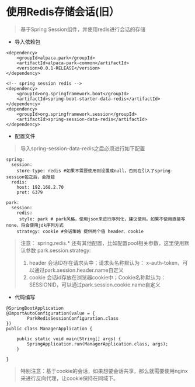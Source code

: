 # 使用Redis存储会话(旧）

> 基于Spring Session组件，并使用redis进行会话的存储

* 导入依赖包

```
<dependency>
    <groupId>alpaca.park</groupId>
    <artifactId>alpaca-park-common</artifactId>
    <version>0.0.1-RELEASE</version>
</dependency>

<!-- spring session redis -->
<dependency>
    <groupId>org.springframework.boot</groupId>
    <artifactId>spring-boot-starter-data-redis</artifactId>
</dependency>
<dependency>
    <groupId>org.springframework.session</groupId>
    <artifactId>spring-session-data-redis</artifactId>
</dependency>
```

* 配置文件

> 导入spring-session-data-redis之后必须进行如下配置

```
spring:
  session:
    store-type: redis #如果不需要使用则设置成null，否则在引入了spring-session包之后，会报错
  redis:
    host: 192.168.2.70
    prot: 6379

park:
  session:
    redis:
     style: park # park风格，使用json来进行序列化，建议使用。如果不使用直接写none，将会使用jdk序列方式
    strategy: cookie #会话策略 提供两个值 header、cookie

```

> 注意：
> spring.redis.* 还有其他配置，比如配置pool相关参数，这里使用默认参数
> park.session.strategy:
> 1. header 会话ID存在请求头中；请求头名称默认为： x-auth-token，可以通过park.session.header.name自定义
> 2. cookie 会话id存放在浏览器cookie中；Cookie名称默认为： SESSIONID，可以通过park.session.cookie.name自定义


* 代码编写


```
@SpringBootApplication
@ImportAutoConfiguration(value = {
        ParkRedisSessionConfiguration.class
})
public class ManagerApplication {

    public static void main(String[] args) {
        SpringApplication.run(ManagerApplication.class, args);
    }

}
```

> 特别注意：基于cookie的会话，如果想要会话共享，那么就需要使用nginx来进行反向代理，让cookie保持在同域下。







